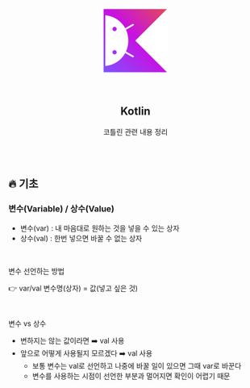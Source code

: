 <div align="center">
  <p>
    <img src="../README.assets/kotlin-hero.png">
  </p>
  <br>
  <h2>Kotlin</h2>
  <p>코틀린 관련 내용 정리</p>
  <br>
  <br>
</div>

## 🔥 기초

### 변수(Variable) / 상수(Value)

- 변수(var) : 내 마음대로 원하는 것을 넣을 수 있는 상자
- 상수(val) : 한번 넣으면 바꿀 수 없는 상자

<br>

변수 선언하는 방법

👉 var/val 변수명(상자) = 값(넣고 싶은 것)

<br>

변수 vs 상수

- 변하지는 않는 값이라면 ➡️ val 사용
- 앞으로 어떻게 사용될지 모르겠다 ➡️ val 사용
  - 보통 변수는 val로 선언하고 나중에 바꿀 일이 있으면 그때 var로 바꾼다
  - 변수를 사용하는 시점이 선언한 부분과 멀어지면 확인이 어렵기 때문

